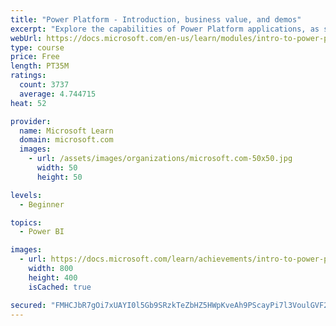 ```yaml
---
title: "Power Platform - Introduction, business value, and demos"
excerpt: "Explore the capabilities of Power Platform applications, as seen in demonstrations and customer case studies."
webUrl: https://docs.microsoft.com/en-us/learn/modules/intro-to-power-platform-mba/
type: course
price: Free
length: PT35M
ratings:
  count: 3737
  average: 4.744715
heat: 52

provider:
  name: Microsoft Learn
  domain: microsoft.com
  images:
    - url: /assets/images/organizations/microsoft.com-50x50.jpg
      width: 50
      height: 50

levels:
  - Beginner

topics:
  - Power BI

images:
  - url: https://docs.microsoft.com/learn/achievements/intro-to-power-platform-social.png
    width: 800
    height: 400
    isCached: true

secured: "FMHCJbR7gOi7xUAYI0l5Gb9SRzkTeZbHZ5HWpKveAh9PScayPi7l3VoulGVF2ap+MrR5PoNpXvMxNCdTdsAeJ8rmdGjGCHh5BLf7tLJUe8Zb0Dil9DKx4thkAZsMMLGb5HNHiUwEv43ehDcNyNw7gdk0W6FJ1d7AvnyF6ARjtxJRf7cLaIedxF1yEwhmScU3MhQJl+8JGbVPTcA+gftP6vzhqVdkDtdzqhAo8HXZIrDquQYlWDeaALlK9h5a6bY+6mVWAX6sfC/Zix5UtyCwOG7IdqTTMSRxF/sp9kF2jtLqLTMSTDKftN6AkA7zZgb0x1e2dYttVy04BnkbkPlYgU6OCdE8y6UFwZiXZCT1I+e0cNO5ShmdURlLrIRwpfpgKDYO4rMhzJTczEJ0PSJyBAy/FEQGMuRTXZehw2eUVsY=;cufM9wQel5IOZIgPykmRrA=="
---
```


